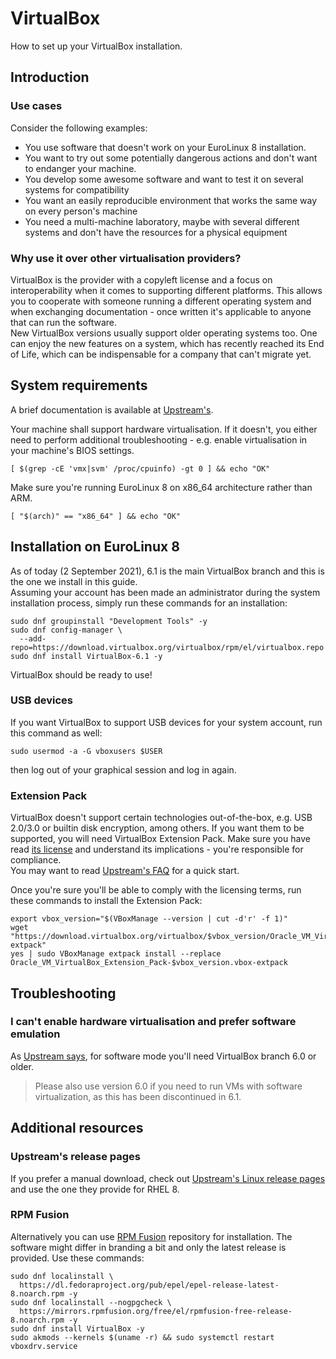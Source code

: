 # VirtualBox

How to set up your VirtualBox installation.

## Introduction

### Use cases

Consider the following examples:
- You use software that doesn't work on your EuroLinux 8 installation.
- You want to try out some potentially dangerous actions and don't want to
  endanger your machine.
- You develop some awesome software and want to test it on several systems for
  compatibility
- You want an easily reproducible environment that works the same way on every
  person's machine 
- You need a multi-machine laboratory, maybe with several different systems and
  don't have the resources for a physical equipment

### Why use it over other virtualisation providers?

VirtualBox is the provider with a copyleft license and a focus on
interoperability when it comes to supporting different platforms. This allows
you to cooperate with someone running a different operating system and when
exchanging documentation - once written it's applicable to anyone that can run
the software.  
New VirtualBox versions usually support older operating systems too. One can
enjoy the new features on a system, which has recently reached its End of Life,
which can be indispensable for a company that can't migrate yet.

## System requirements

A brief documentation is available at
[Upstream's](https://www.virtualbox.org/wiki/End-user_documentation).  

Your machine shall support hardware virtualisation. If it doesn't, you either
need to perform additional troubleshooting - e.g. enable virtualisation in your
machine's BIOS settings.

```
[ $(grep -cE 'vmx|svm' /proc/cpuinfo) -gt 0 ] && echo "OK"
```

Make sure you're running EuroLinux 8 on x86_64 architecture rather than ARM.  

```
[ "$(arch)" == "x86_64" ] && echo "OK"
```

## Installation on EuroLinux 8

As of today (2 September 2021), 6.1 is the main VirtualBox branch and this is
the one we install in this guide.  
Assuming your account has been made an administrator during the system
installation process, simply run these commands for an installation:

```
sudo dnf groupinstall "Development Tools" -y
sudo dnf config-manager \
  --add-repo=https://download.virtualbox.org/virtualbox/rpm/el/virtualbox.repo
sudo dnf install VirtualBox-6.1 -y
```

VirtualBox should be ready to use!  

### USB devices

If you want VirtualBox to support USB devices for your system account, run
this command as well:  

```
sudo usermod -a -G vboxusers $USER
```

then log out of your graphical session and log in again.  

### Extension Pack

VirtualBox doesn't support certain technologies out-of-the-box, e.g. USB
2.0/3.0 or builtin disk encryption, among others. If you want them to be
supported, you will need VirtualBox Extension Pack. Make sure you have read
[its license](https://www.virtualbox.org/wiki/VirtualBox_PUEL) and understand
its implications - you're responsible for compliance.  
You may want to read [Upstream's
FAQ](https://www.virtualbox.org/wiki/Licensing_FAQ) for a quick start.

Once you're sure you'll be able to comply with the licensing terms, run these
commands to install the Extension Pack:

```
export vbox_version="$(VBoxManage --version | cut -d'r' -f 1)"
wget "https://download.virtualbox.org/virtualbox/$vbox_version/Oracle_VM_VirtualBox_Extension_Pack-$vbox_version.vbox-extpack"
yes | sudo VBoxManage extpack install --replace Oracle_VM_VirtualBox_Extension_Pack-$vbox_version.vbox-extpack
```

## Troubleshooting

### I can't enable hardware virtualisation and prefer software emulation

As [Upstream
says](https://web.archive.org/web/20210830005115/https://www.virtualbox.org/wiki/Downloads),
for software mode you'll need VirtualBox branch 6.0 or older.
> Please also use version 6.0 if you need to run VMs with software
> virtualization, as this has been discontinued in 6.1.

## Additional resources

### Upstream's release pages

If you prefer a manual download, check out [Upstream's Linux release
pages](https://www.virtualbox.org/wiki/Linux_Downloads) and use the one they
provide for RHEL 8.

### RPM Fusion

Alternatively you can use [RPM Fusion](https://rpmfusion.org/) repository for
installation. The software might differ in branding a bit and only the latest
release is provided. Use these commands:  

```
sudo dnf localinstall \
  https://dl.fedoraproject.org/pub/epel/epel-release-latest-8.noarch.rpm -y
sudo dnf localinstall --nogpgcheck \
  https://mirrors.rpmfusion.org/free/el/rpmfusion-free-release-8.noarch.rpm -y
sudo dnf install VirtualBox -y
sudo akmods --kernels $(uname -r) && sudo systemctl restart vboxdrv.service
```

